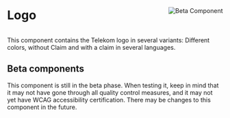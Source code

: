 <div style="display: inline-flex; align-items: center; justify-content: space-between; width: 100%;">
    <h1>Logo</h1>
    <img src="assets/beta.png" alt="Beta Component" />
</div>


This component contains the Telekom logo in several variants: Different colors, without Claim and with a claim in several languages.

## Beta components

This component is still in the beta phase. When testing it, keep in mind  that it may not have gone through all quality control measures, and it  may not yet have WCAG accessibility certification. There may be changes  to this component in the future. 
